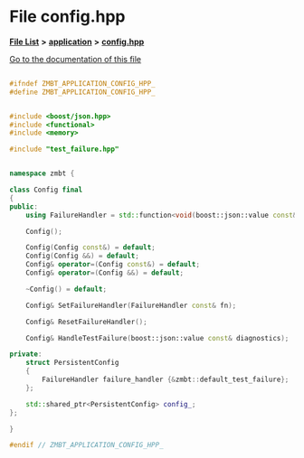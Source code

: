 

# File config.hpp

[**File List**](files.md) **>** [**application**](dir_0cc19fbf7340471280b165ed90304d9a.md) **>** [**config.hpp**](config_8hpp.md)

[Go to the documentation of this file](config_8hpp.md)


```C++

#ifndef ZMBT_APPLICATION_CONFIG_HPP_
#define ZMBT_APPLICATION_CONFIG_HPP_


#include <boost/json.hpp>
#include <functional>
#include <memory>

#include "test_failure.hpp"


namespace zmbt {

class Config final
{
public:
    using FailureHandler = std::function<void(boost::json::value const&)>;

    Config();

    Config(Config const&) = default;
    Config(Config &&) = default;
    Config& operator=(Config const&) = default;
    Config& operator=(Config &&) = default;

    ~Config() = default;

    Config& SetFailureHandler(FailureHandler const& fn);

    Config& ResetFailureHandler();

    Config& HandleTestFailure(boost::json::value const& diagnostics);

private:
    struct PersistentConfig
    {
        FailureHandler failure_handler {&zmbt::default_test_failure};
    };

    std::shared_ptr<PersistentConfig> config_;
};

}

#endif // ZMBT_APPLICATION_CONFIG_HPP_
```


